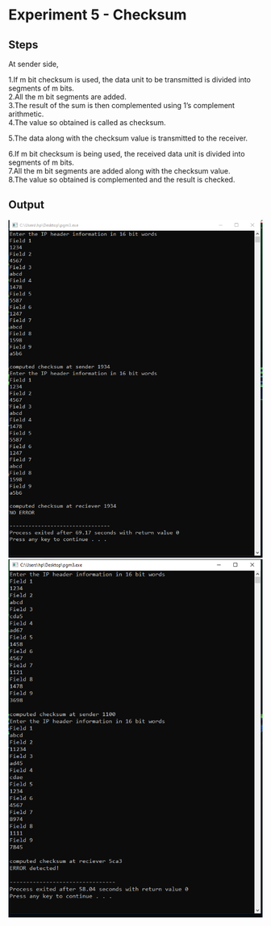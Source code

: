 # Experiment 5 - Checksum

## Steps

At sender side,

1.If m bit checksum is used, the data unit to be transmitted is divided into segments of m bits.  
2.All the m bit segments are added.  
3.The result of the sum is then complemented using 1’s complement arithmetic.  
4.The value so obtained is called as checksum.  

5.The data along with the checksum value is transmitted to the receiver.  

6.If m bit checksum is being used, the received data unit is divided into segments of m bits.  
7.All the m bit segments are added along with the checksum value.  
8.The value so obtained is complemented and the result is checked.  



## Output

![2 diffrent inputs for the checksum](https://github.com/Ayushkumar036/Network-Programming-and-Security-Lab/blob/main/Experiment%203-Part%20A/op1.PNG?raw=true)
![Output2](https://github.com/Ayushkumar036/Network-Programming-and-Security-Lab/blob/main/Experiment%203-Part%20A/op2.PNG?raw=true)


